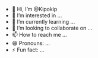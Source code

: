 - 👋 Hi, I’m @Kipokip
- 👀 I’m interested in ...
- 🌱 I’m currently learning ...
- 💞️ I’m looking to collaborate on ...
- 📫 How to reach me ...
- 😄 Pronouns: ...
- ⚡ Fun fact: ...

<!---
Kipokip/Kipokip is a ✨ special ✨ repository because its `README.md` (this file) appears on your GitHub profile.
You can click the Preview link to take a look at your changes.
--->
